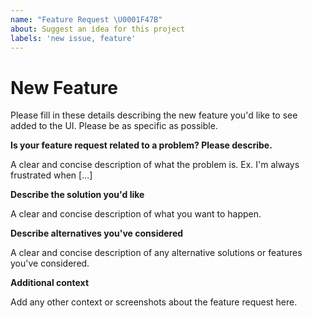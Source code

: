 ```yaml
---
name: "Feature Request \U0001F47B"
about: Suggest an idea for this project
labels: 'new issue, feature'
---
```


# New Feature

Please fill in these details describing the new feature you'd like to see added to the UI.  Please be as specific as possible.

**Is your feature request related to a problem? Please describe.**

A clear and concise description of what the problem is. Ex. I'm always frustrated when [...]

**Describe the solution you'd like**

A clear and concise description of what you want to happen.

**Describe alternatives you've considered**

A clear and concise description of any alternative solutions or features you've considered.

**Additional context**

Add any other context or screenshots about the feature request here.

